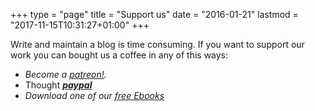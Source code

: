 +++
type = "page"
title = "Support us"
date = "2016-01-21"
lastmod = "2017-11-15T10:31:27+01:00"
+++

Write and maintain a blog is time consuming. If you want to support our work you can bought us a coffee in any of this ways:

<ul>
    <li><em>Become a  <a href="http://patreon.com/elbauldelprogramador">patreon!</a>.</em></li>
    <li>Thought <a href="https://www.paypal.me/elbaul"><strong><em>paypal</em></strong></a></li>
    <li><em>Download one of our <a href="/en/manuales-gratuitos/">free Ebooks</a></em></li>
</ul>

